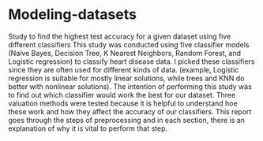 # Modeling-datasets
Study to find the highest test accuracy for a given dataset using five different classifiers
This study was conducted using five classifier models (Naïve Bayes, Decision Tree, K
Nearest Neighbors, Random Forest, and Logistic regression) to classify heart disease data. I
picked these classifiers since they are often used for different kinds of data.
(example, Logistic regression is suitable for mostly linear solutions, while trees
and KNN do better with nonlinear solutions). The intention of performing this
study was to find out which classifier would work the best for our dataset. Three
valuation methods were tested because it is helpful to understand hoe these work
and how they affect the accuracy of our classifiers. This report goes through the
steps of preprocessing and in each section, there is an explanation of why it is vital
to perform that step.
